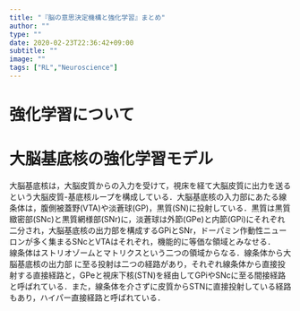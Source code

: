 ```yaml
---
title: "『脳の意思決定機構と強化学習』まとめ"
author: ""
type: ""
date: 2020-02-23T22:36:42+09:00
subtitle: ""
image: ""
tags: ["RL","Neuroscience"]
---
```


# 強化学習について

# 大脳基底核の強化学習モデル
大脳基底核は，大脳皮質からの入力を受けて，視床を経て大脳皮質に出力を送るという大脳皮質-基底核ループを構成している．大脳基底核の入力部にあたる線条体は，腹側被蓋野(VTA)や淡蒼球(GP)，黒質(SN)に投射している．黒質は黒質緻密部(SNc)と黒質網様部(SNr)に，淡蒼球は外節(GPe)と内節(GPi)にそれぞれ二分され，大脳基底核の出力部を構成するGPiとSNr，ドーパミン作動性ニューロンが多く集まるSNcとVTAはそれぞれ，機能的に等価な領域とみなせる．  
線条体はストリオゾームとマトリクスという二つの領域からなる．線条体から大脳基底核の出力部
に至る投射は二つの経路があり，それぞれ線条体から直接投射する直接経路と，GPeと視床下核(STN)を経由してGPiやSNcに至る間接経路と呼ばれている．また，線条体を介さずに皮質からSTNに直接投射している経路もあり，ハイパー直接経路と呼ばれている．  
